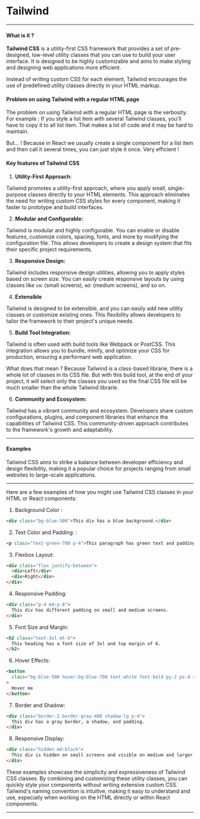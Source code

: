 # Tailwind

---

#### What is it ?

**Tailwind CSS** is a utility-first CSS framework that provides a set of pre-designed, low-level utility classes that you can use to build your user interface. It is designed to be highly customizable and aims to make styling and designing web applications more efficient.

Instead of writing custom CSS for each element, Tailwind encourages the use of predefined utility classes directly in your HTML markup.

#### Problem on using Tailwind with a regular HTML page

The problem on using Tailwind with a regular HTML page is the verbosity. For example : If you style a list item with several Tailwind classes, you'll have to copy it to all list item. That makes a lot of code and it may be hard to maintain.

But... ! Because in React we usually create a single component for a list item and then call it several times, you can just style it once. Very efficient !

#### Key features of Tailwind CSS

1. **Utility-First Approach**:

Tailwind promotes a utility-first approach, where you apply small, single-purpose classes directly to your HTML elements. This approach eliminates the need for writing custom CSS styles for every component, making it faster to prototype and build interfaces.

2. **Modular and Configurable:**

Tailwind is modular and highly configurable. You can enable or disable features, customize colors, spacing, fonts, and more by modifying the configuration file. This allows developers to create a design system that fits their specific project requirements.

3. **Responsive Design:**

Tailwind includes responsive design utilities, allowing you to apply styles based on screen size. You can easily create responsive layouts by using classes like `sm`: (small screens), `md`: (medium screens), and so on.

4. **Extensible**

Tailwind is designed to be extensible, and you can easily add new utility classes or customize existing ones. This flexibility allows developers to tailor the framework to their project's unique needs.

5. **Build Tool Integration:**

Tailwind is often used with build tools like Webpack or PostCSS. This integration allows you to bundle, minify, and optimize your CSS for production, ensuring a performant web application.

What does that mean ? Because Tailwind is a class-based librarie, there is a whole lot of classes in its CSS file. But with this build tool, at the end of your project, it will select only the classes you used so the final CSS file will be much smaller than the whole Tailwind librarie.

6. **Community and Ecosystem:**

Tailwind has a vibrant community and ecosystem. Developers share custom configurations, plugins, and component libraries that enhance the capabilities of Tailwind CSS. This community-driven approach contributes to the framework's growth and adaptability.

---

#### Examples

Tailwind CSS aims to strike a balance between developer efficiency and design flexibility, making it a popular choice for projects ranging from small websites to large-scale applications.

---

Here are a few examples of how you might use Tailwind CSS classes in your HTML or React components:

1. Background Color :

```html
<div class="bg-blue-500">This div has a blue background.</div>
```

2. Text Color and Padding: :

```html
<p class="text-green-700 p-4">This paragraph has green text and padding.</p>
```

3. Flexbox Layout:

```html
<div class="flex justify-between">
  <div>Left</div>
  <div>Right</div>
</div>
```

4. Responsive Padding:

```html
<div class="p-4 md:p-8">
  This div has different padding on small and medium screens.
</div>
```

5. Font Size and Margin:

```html
<h2 class="text-3xl mt-6">
  This heading has a font size of 3xl and top margin of 6.
</h2>
```

6. Hover Effects:

```html
<button
  class="bg-blue-500 hover:bg-blue-700 text-white font-bold py-2 px-4 rounded"
>
  Hover me
</button>
```

7. Border and Shadow:

```html
<div class="border-2 border-gray-400 shadow-lg p-4">
  This div has a gray border, a shadow, and padding.
</div>
```

8. Responsive Display:

```html
<div class="hidden md:block">
  This div is hidden on small screens and visible on medium and larger screens.
</div>
```

These examples showcase the simplicity and expressiveness of Tailwind CSS classes. By combining and customizing these utility classes, you can quickly style your components without writing extensive custom CSS. Tailwind's naming convention is intuitive, making it easy to understand and use, especially when working on the HTML directly or within React components.

---
